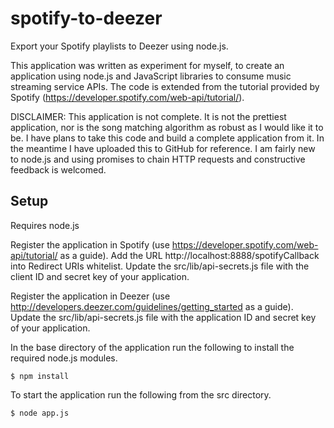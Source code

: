 spotify-to-deezer
=================

Export your Spotify playlists to Deezer using node.js.

This application was written as experiment for myself, to create an application using node.js and JavaScript libraries to consume music streaming service APIs. The code is extended from the tutorial provided by Spotify (https://developer.spotify.com/web-api/tutorial/).

DISCLAIMER: This application is not complete. It is not the prettiest application, nor is the song matching algorithm as robust as I would like it to be. I have plans to take this code and build a complete application from it. In the meantime I have uploaded this to GitHub for reference. I am fairly new to node.js and using promises to chain HTTP requests and constructive feedback is welcomed.

## Setup

Requires node.js

Register the application in Spotify (use https://developer.spotify.com/web-api/tutorial/ as a guide). Add the URL http://localhost:8888/spotifyCallback into Redirect URIs whitelist. Update the src/lib/api-secrets.js file with the client ID and secret key of your application.

Register the application in Deezer (use http://developers.deezer.com/guidelines/getting_started as a guide). Update the src/lib/api-secrets.js file with the application ID and secret key of your application.

In the base directory of the application run the following to install the required node.js modules.

    $ npm install

To start the application run the following from the src directory.

    $ node app.js
